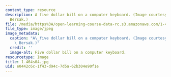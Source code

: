 ```yaml
---
content_type: resource
description: A five dollar bill on a computer keyboard. (Image courtesy of Daniel
  Bersak.)
file: /media/https%3A/open-learning-course-data-rc.s3.amazonaws.com/1-464-e-commerce-and-the-internet-in-real-estate-and-construction-spring-2004/e0442c6c1f43d94c7d5a62b304e90f1e_1-464s04.jpg
file_type: image/jpeg
image_metadata:
  caption: "A\_five dollar bill on a computer keyboard. (Image courtesy of Daniel\
    \ Bersak.)"
  credit: ''
  image-alt: Five dollar bill on a computer keyboard.
resourcetype: Image
title: 1-464s04.jpg
uid: e0442c6c-1f43-d94c-7d5a-62b304e90f1e
---
```

